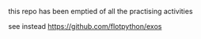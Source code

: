 this repo has been emptied of all the practising activities

see instead https://github.com/flotpython/exos
